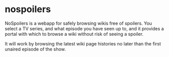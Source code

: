 # nospoilers

NoSpoilers is a webapp for safely browsing wikis free of spoilers.  You select a TV series, and what episode you have
seen up to, and it provides a portal with which to browse a wiki without risk of seeing a spoiler.

It will work by browsing the latest wiki page histories no later than the first unaired episode of the show.
